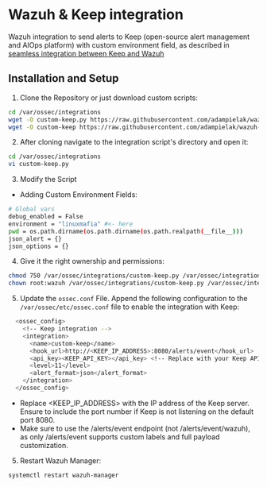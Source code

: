 # Wazuh & Keep integration
Wazuh integration to send alerts to Keep (open-source alert management and AIOps platform) with custom environment field, as described in [seamless integration between Keep and Wazuh](https://docs.keephq.dev/providers/documentation/wazuh-provider/)


## Installation and Setup

1. Clone the Repository or just download custom scripts:

```bash
cd /var/ossec/integrations
wget -O custom-keep.py https://raw.githubusercontent.com/adampielak/wazuh-keep-integration/refs/heads/main/custom-wazuh-keep.py
wget -O custom-keep https://raw.githubusercontent.com/adampielak/wazuh-keep-integration/refs/heads/main/custom-wazuh-keep

```

2. After cloning navigate to the integration script's directory and open it:

```bash
cd /var/ossec/integrations
vi custom-keep.py

```
3. Modify the Script

- Adding Custom Environment Fields:

```bash
# Global vars
debug_enabled = False
environment = "linuxmafia" #<- here
pwd = os.path.dirname(os.path.dirname(os.path.realpath(__file__)))
json_alert = {}
json_options = {}

```

4. Give it the right ownership and permissions:

```bash
chmod 750 /var/ossec/integrations/custom-keep.py /var/ossec/integrations/custom-keep
chown root:wazuh /var/ossec/integrations/custom-keep.py /var/ossec/integrations/custom-keep

```

5. Update the `ossec.conf` File. Append the following configuration to the `/var/ossec/etc/ossec.conf` file to enable the integration with Keep:

```bash
  <ossec_config>
    <!-- Keep integration -->
    <integration>
      <name>custom-keep</name>
      <hook_url>http://<KEEP_IP_ADDRESS>:8080/alerts/event</hook_url>
      <api_key><KEEP_API_KEY></api_key> <!-- Replace with your Keep API key -->
      <level>11</level>
      <alert_format>json</alert_format>
    </integration>
  </ossec_config>

```
- Replace <KEEP_IP_ADDRESS> with the IP address of the Keep server. Ensure to include the port number if Keep is not listening on the default port 8080.
- Make sure to use the /alerts/event endpoint (not /alerts/event/wazuh), as only /alerts/event supports custom labels and full payload customization.

5. Restart Wazuh Manager:

```bash
systemctl restart wazuh-manager

```
